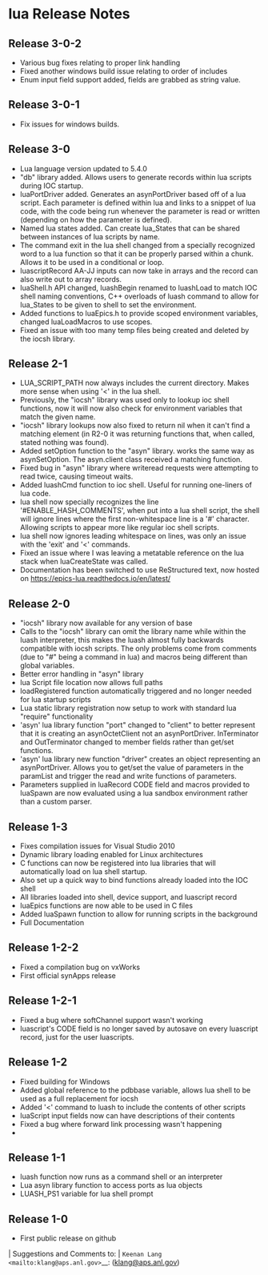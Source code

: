 lua Release Notes
=================

Release 3-0-2
-------------

- Various bug fixes relating to proper link handling
- Fixed another windows build issue relating to order of includes
- Enum input field support added, fields are grabbed as string value.


Release 3-0-1
-------------

-  Fix issues for windows builds.


Release 3-0
-----------

-  Lua language version updated to 5.4.0
-  "db" library added. Allows users to generate records within lua scripts
   during IOC startup.
-  luaPortDriver added. Generates an asynPortDriver based off of a lua
   script. Each parameter is defined within lua and links to a snippet
   of lua code, with the code being run whenever the parameter is read
   or written (depending on how the parameter is defined).
-  Named lua states added. Can create lua_States that can be shared between
   instances of lua scripts by name.
-  The command exit in the lua shell changed from a specially recognized
   word to a lua function so that it can be properly parsed within a chunk.
   Allows it to be used in a conditional or loop.
-  luascriptRecord AA-JJ inputs can now take in arrays and the record can
   also write out to array records.
-  luaShell.h API changed, luashBegin renamed to luashLoad to match IOC shell
   naming conventions, C++ overloads of luash command to allow for lua_States
   to be given to shell to set the environment.
-  Added functions to luaEpics.h to provide scoped environment variables,
   changed luaLoadMacros to use scopes.
-  Fixed an issue with too many temp files being created and deleted by the
   iocsh library.


Release 2-1
-----------

-  LUA_SCRIPT_PATH now always includes the current directory. Makes more
   sense when using '<' in the lua shell.
-  Previously, the "iocsh" library was used only to lookup ioc shell functions,
   now it will now also check for environment variables that match the given name.
-  "iocsh" library lookups now also fixed to return nil when it can't find a
   matching element (in R2-0 it was returning functions that, when called, stated
   nothing was found).
-  Added setOption function to the "asyn" library. works the same way as
   asynSetOption. The asyn.client class received a matching function.
-  Fixed bug in "asyn" library where writeread requests were attempting to read
   twice, causing timeout waits.
-  Added luashCmd function to ioc shell. Useful for running one-liners of lua code.
-  lua shell now specially recognizes the line '#ENABLE_HASH_COMMENTS',
   when put into a lua shell script, the shell will ignore lines where
   the first non-whitespace line is a '#' character. Allowing scripts to
   appear more like regular ioc shell scripts.
-  lua shell now ignores leading whitespace on lines, was only an issue
   with the 'exit' and '<' commands.
-  Fixed an issue where I was leaving a metatable reference on the lua
   stack when luaCreateState was called.
-  Documentation has been switched to use ReStructured text, now hosted
   on https://epics-lua.readthedocs.io/en/latest/

Release 2-0
-----------

-  "iocsh" library now available for any version of base
-  Calls to the "iocsh" library can omit the library name while within
   the luash interpreter, this makes the luash almost fully backwards
   compatible with iocsh scripts. The only problems come from comments
   (due to "#" being a command in lua) and macros being different than
   global variables.
-  Better error handling in "asyn" library
-  lua Script file location now allows full paths
-  loadRegistered function automatically triggered and no longer needed
   for lua startup scripts
-  Lua static library registration now setup to work with standard lua
   "require" functionality
-  'asyn' lua library function "port" changed to "client" to better
   represent that it is creating an asynOctetClient not an
   asynPortDriver. InTerminator and OutTerminator changed to member
   fields rather than get/set functions.
-  'asyn' lua library new function "driver" creates an object
   representing an asynPortDriver. Allows you to get/set the value of
   parameters in the paramList and trigger the read and write functions
   of parameters.
-  Parameters supplied in luaRecord CODE field and macros provided to
   luaSpawn are now evaluated using a lua sandbox environment rather
   than a custom parser.

Release 1-3
-----------

-  Fixes compilation issues for Visual Studio 2010
-  Dynamic library loading enabled for Linux architectures
-  C functions can now be registered into lua libraries that will
   automatically load on lua shell startup.
-  Also set up a quick way to bind functions already loaded into the IOC
   shell
-  All libraries loaded into shell, device support, and luascript record
-  luaEpics functions are now able to be used in C files
-  Added luaSpawn function to allow for running scripts in the
   background
-  Full Documentation

Release 1-2-2
-------------

-  Fixed a compilation bug on vxWorks
-  First official synApps release

Release 1-2-1
-------------

-  Fixed a bug where softChannel support wasn't working
-  luascript's CODE field is no longer saved by autosave on every
   luascript record, just for the user luascripts.

Release 1-2
-----------

-  Fixed building for Windows
-  Added global reference to the pdbbase variable, allows lua shell to
   be used as a full replacement for iocsh
-  Added '<' command to luash to include the contents of other scripts
-  luaScript input fields now can have descriptions of their contents
-  Fixed a bug where forward link processing wasn't happening
-

Release 1-1
-----------

-  luash function now runs as a command shell or an interpreter
-  Lua asyn library function to access ports as lua objects
-  LUASH_PS1 variable for lua shell prompt

Release 1-0
-----------

-  First public release on github

| Suggestions and Comments to:
| `Keenan Lang <mailto:klang@aps.anl.gov>`__: (klang@aps.anl.gov)
